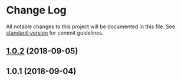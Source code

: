 # Change Log

All notable changes to this project will be documented in this file. See [standard-version](https://github.com/conventional-changelog/standard-version) for commit guidelines.

<a name="1.0.2"></a>
## [1.0.2](http://git.imweb.io/dkyxxi123/adam/compare/v1.0.1...v1.0.2) (2018-09-05)



<a name="1.0.1"></a>
## 1.0.1 (2018-09-04)
